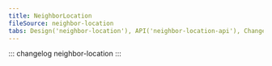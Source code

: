 ```yaml
---
title: NeighborLocation
fileSource: neighbor-location
tabs: Design('neighbor-location'), API('neighbor-location-api'), Changelog('neighbor-location-changelog')
---
```


::: changelog neighbor-location :::
